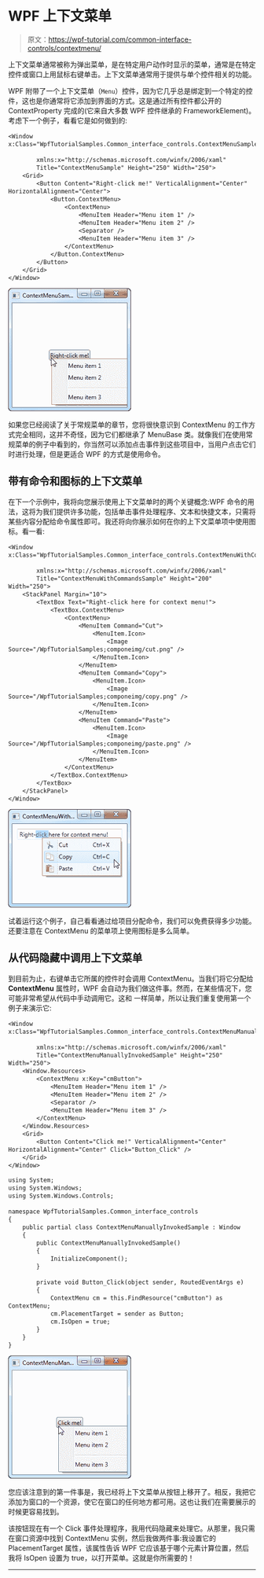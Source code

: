 # WPF 上下文菜单

> 原文：<https://wpf-tutorial.com/common-interface-controls/contextmenu/>

上下文菜单通常被称为弹出菜单，是在特定用户动作时显示的菜单，通常是在特定控件或窗口上用鼠标右键单击。上下文菜单通常用于提供与单个控件相关的功能。

WPF 附带了一个上下文菜单（`Menu`）控件，因为它几乎总是绑定到一个特定的控件，这也是你通常将它添加到界面的方式。这是通过所有控件都公开的 ContextProperty 完成的(它来自大多数 WPF 控件继承的 FrameworkElement)。考虑下一个例子，看看它是如何做到的:

```
<Window x:Class="WpfTutorialSamples.Common_interface_controls.ContextMenuSample"

        xmlns:x="http://schemas.microsoft.com/winfx/2006/xaml"
        Title="ContextMenuSample" Height="250" Width="250">
    <Grid>
        <Button Content="Right-click me!" VerticalAlignment="Center" HorizontalAlignment="Center">
            <Button.ContextMenu>
                <ContextMenu>
                    <MenuItem Header="Menu item 1" />
                    <MenuItem Header="Menu item 2" />
                    <Separator />
                    <MenuItem Header="Menu item 3" />
                </ContextMenu>
            </Button.ContextMenu>
        </Button>
    </Grid>
</Window>
```

![](img/cb30580d519b577b5d8365cde8cf284a.png "A simple ContextMenu example")

如果您已经阅读了关于常规菜单的章节，您将很快意识到 ContextMenu 的工作方式完全相同，这并不奇怪，因为它们都继承了 MenuBase 类。就像我们在使用常规菜单的例子中看到的，你当然可以添加点击事件到这些项目中，当用户点击它们时进行处理，但是更适合 WPF 的方式是使用命令。

## 带有命令和图标的上下文菜单

<input type="hidden" name="IL_IN_ARTICLE">

在下一个示例中，我将向您展示使用上下文菜单时的两个关键概念:WPF 命令的用法，这将为我们提供许多功能，包括单击事件处理程序、文本和快捷文本，只需将某些内容分配给命令属性即可。我还将向你展示如何在你的上下文菜单项中使用图标。看一看:

```
<Window x:Class="WpfTutorialSamples.Common_interface_controls.ContextMenuWithCommandsSample"

        xmlns:x="http://schemas.microsoft.com/winfx/2006/xaml"
        Title="ContextMenuWithCommandsSample" Height="200" Width="250">
    <StackPanel Margin="10">
        <TextBox Text="Right-click here for context menu!">
            <TextBox.ContextMenu>
                <ContextMenu>
                    <MenuItem Command="Cut">
                        <MenuItem.Icon>
                            <Image Source="/WpfTutorialSamples;componeimg/cut.png" />
                        </MenuItem.Icon>
                    </MenuItem>
                    <MenuItem Command="Copy">
                        <MenuItem.Icon>
                            <Image Source="/WpfTutorialSamples;componeimg/copy.png" />
                        </MenuItem.Icon>
                    </MenuItem>
                    <MenuItem Command="Paste">
                        <MenuItem.Icon>
                            <Image Source="/WpfTutorialSamples;componeimg/paste.png" />
                        </MenuItem.Icon>
                    </MenuItem>
                </ContextMenu>
            </TextBox.ContextMenu>
        </TextBox>
    </StackPanel>
</Window>
```

![](img/2ef2b29e9828e19b690b1332cdd477a4.png "A ContextMenu with commands and icons")

试着运行这个例子，自己看看通过给项目分配命令，我们可以免费获得多少功能。还要注意在 ContextMenu 的菜单项上使用图标是多么简单。

## 从代码隐藏中调用上下文菜单

到目前为止，右键单击它所属的控件时会调用 ContextMenu。当我们将它分配给 **ContextMenu** 属性时，WPF 会自动为我们做这件事。然而，在某些情况下，您可能非常希望从代码中手动调用它。这和 一样简单，所以让我们重复使用第一个例子来演示它:

```
<Window x:Class="WpfTutorialSamples.Common_interface_controls.ContextMenuManuallyInvokedSample"

        xmlns:x="http://schemas.microsoft.com/winfx/2006/xaml"
        Title="ContextMenuManuallyInvokedSample" Height="250" Width="250">
    <Window.Resources>
        <ContextMenu x:Key="cmButton">
            <MenuItem Header="Menu item 1" />
            <MenuItem Header="Menu item 2" />
            <Separator />
            <MenuItem Header="Menu item 3" />
        </ContextMenu>
    </Window.Resources>
    <Grid>
        <Button Content="Click me!" VerticalAlignment="Center" HorizontalAlignment="Center" Click="Button_Click" />
    </Grid>
</Window>
```

```
using System;
using System.Windows;
using System.Windows.Controls;

namespace WpfTutorialSamples.Common_interface_controls
{
	public partial class ContextMenuManuallyInvokedSample : Window
	{
		public ContextMenuManuallyInvokedSample()
		{
			InitializeComponent();
		}

		private void Button_Click(object sender, RoutedEventArgs e)
		{
			ContextMenu cm = this.FindResource("cmButton") as ContextMenu;
			cm.PlacementTarget = sender as Button;
			cm.IsOpen = true;
		}
	}
}
```

![](img/2ee4262da4b99d1c09d14703c18eb48a.png "A manually invoked ContextMenu")

您应该注意到的第一件事是，我已经将上下文菜单从按钮上移开了。相反，我把它添加为窗口的一个资源，使它在窗口的任何地方都可用。这也让我们在需要展示的时候更容易找到。

该按钮现在有一个 Click 事件处理程序，我用代码隐藏来处理它。从那里，我只需在窗口资源中找到 ContextMenu 实例，然后我做两件事:我设置它的 PlacementTarget 属性，该属性告诉 WPF 它应该基于哪个元素计算位置，然后我将 IsOpen 设置为 true，以打开菜单。这就是你所需要的！

* * *
